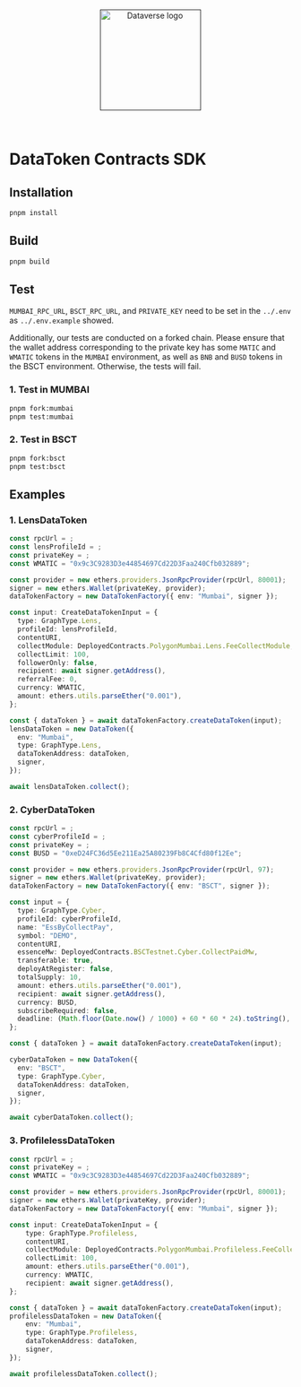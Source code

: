 <br/>
<p align="center">
<a href=" " target="_blank">
<img src="https://bafybeifozdhcbbfydy2rs6vbkbbtj3wc4vjlz5zg2cnqhb2g4rm2o5ldna.ipfs.w3s.link/dataverse.svg" width="180" alt="Dataverse logo">
</a >
</p >
<br/>

# DataToken Contracts SDK

## Installation

```sh
pnpm install
```

## Build

```sh
pnpm build
```

## Test

`MUMBAI_RPC_URL`, `BSCT_RPC_URL`, and `PRIVATE_KEY` need to be set in the `../.env` as `../.env.example` showed.

Additionally, our tests are conducted on a forked chain. Please ensure that the wallet address corresponding to the private key has some `MATIC` and `WMATIC` tokens in the `MUMBAI` environment, as well as `BNB` and `BUSD` tokens in the BSCT environment. Otherwise, the tests will fail.

### 1. Test in MUMBAI

```sh
pnpm fork:mumbai
pnpm test:mumbai
```
### 2. Test in BSCT

```sh
pnpm fork:bsct
pnpm test:bsct
```

## Examples

### 1. LensDataToken

```ts
const rpcUrl = ;
const lensProfileId = ;
const privateKey = ;
const WMATIC = "0x9c3C9283D3e44854697Cd22D3Faa240Cfb032889";

const provider = new ethers.providers.JsonRpcProvider(rpcUrl, 80001);
signer = new ethers.Wallet(privateKey, provider);
dataTokenFactory = new DataTokenFactory({ env: "Mumbai", signer });

const input: CreateDataTokenInput = {
  type: GraphType.Lens,
  profileId: lensProfileId,
  contentURI,
  collectModule: DeployedContracts.PolygonMumbai.Lens.FeeCollectModule,
  collectLimit: 100,
  followerOnly: false,
  recipient: await signer.getAddress(),
  referralFee: 0,
  currency: WMATIC,
  amount: ethers.utils.parseEther("0.001"),
};

const { dataToken } = await dataTokenFactory.createDataToken(input);
lensDataToken = new DataToken({
  env: "Mumbai",
  type: GraphType.Lens,
  dataTokenAddress: dataToken,
  signer,
});

await lensDataToken.collect();
```

### 2. CyberDataToken

```ts
const rpcUrl = ;
const cyberProfileId = ;
const privateKey = ;
const BUSD = "0xeD24FC36d5Ee211Ea25A80239Fb8C4Cfd80f12Ee";

const provider = new ethers.providers.JsonRpcProvider(rpcUrl, 97);
signer = new ethers.Wallet(privateKey, provider);
dataTokenFactory = new DataTokenFactory({ env: "BSCT", signer });

const input = {
  type: GraphType.Cyber,
  profileId: cyberProfileId,
  name: "EssByCollectPay",
  symbol: "DEMO",
  contentURI,
  essenceMw: DeployedContracts.BSCTestnet.Cyber.CollectPaidMw,
  transferable: true,
  deployAtRegister: false,
  totalSupply: 10,
  amount: ethers.utils.parseEther("0.001"),
  recipient: await signer.getAddress(),
  currency: BUSD,
  subscribeRequired: false,
  deadline: (Math.floor(Date.now() / 1000) + 60 * 60 * 24).toString(),
};

const { dataToken } = await dataTokenFactory.createDataToken(input);

cyberDataToken = new DataToken({
  env: "BSCT",
  type: GraphType.Cyber,
  dataTokenAddress: dataToken,
  signer,
});

await cyberDataToken.collect();
```

### 3. ProfilelessDataToken

```ts
const rpcUrl = ;
const privateKey = ;
const WMATIC = "0x9c3C9283D3e44854697Cd22D3Faa240Cfb032889";

const provider = new ethers.providers.JsonRpcProvider(rpcUrl, 80001);
signer = new ethers.Wallet(privateKey, provider);
dataTokenFactory = new DataTokenFactory({ env: "Mumbai", signer });

const input: CreateDataTokenInput = {
    type: GraphType.Profileless,
    contentURI,
    collectModule: DeployedContracts.PolygonMumbai.Profileless.FeeCollectModule,
    collectLimit: 100,
    amount: ethers.utils.parseEther("0.001"),
    currency: WMATIC,
    recipient: await signer.getAddress(),
};

const { dataToken } = await dataTokenFactory.createDataToken(input);
profilelessDataToken = new DataToken({
    env: "Mumbai",
    type: GraphType.Profileless,
    dataTokenAddress: dataToken,
    signer,
});

await profilelessDataToken.collect();
```

